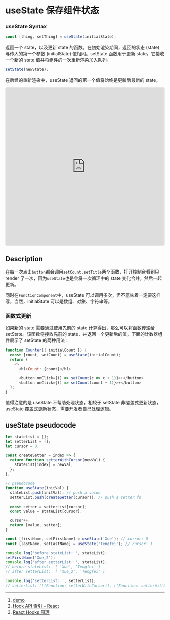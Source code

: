 # useState 保存组件状态

### useState Syntax

```javascript
const [thing, setThing] = useState(initialState);
```

返回一个 state，以及更新 state 的函数。在初始渲染期间，返回的状态 (state) 与传入的第一个参数 (initialState) 值相同。setState 函数用于更新 state。它接收一个新的 state 值并将组件的一次重新渲染加入队列。

```javascript
setState(newState);
```

在后续的重新渲染中，useState 返回的第一个值将始终是更新后最新的 state。

<iframe
     src="https://codesandbox.io/embed/usestate-syntax-78mbk?fontsize=14&hidenavigation=1&theme=dark"
     style="width:100%; height:500px; border:0; border-radius: 4px; overflow:hidden;"
     title="useState Syntax"
     allow="geolocation; microphone; camera; midi; vr; accelerometer; gyroscope; payment; ambient-light-sensor; encrypted-media; usb"
     sandbox="allow-modals allow-forms allow-popups allow-scripts allow-same-origin"
   ></iframe>

## Description

在每一次点击`button`都会调用`setCount,setTitle`两个函数，打开控制台看到只 render 了一次，因为`useState`也是会将一次循环中的 state 变化合并，然后一起更新。

同时在`FunctionComponent`中，useState 可以调用多次，但不意味着一定要这样写，当然，initialState 可以是数组、对象、字符串等。

### 函数式更新

如果新的 state 需要通过使用先前的 state 计算得出，那么可以将函数传递给 setState。该函数将接收先前的 state，并返回一个更新后的值。下面的计数器组件展示了 setState 的两种用法：

```javascript
function Counter({ initialCount }) {
  const [count, setCount] = useState(initialCount);
  return (
    <>
      <h1>Count: {count}</h1>

      <button onClick={() => setCount(c => c + 1)}>+</button>
      <button onClick={() => setCount(count + 1)}>+</button>
  );
}
```

值得注意的是 useState 不帮助处理状态，相较于 setState 非覆盖式更新状态，useState 覆盖式更新状态，需要开发者自己处理逻辑。

## useState pseudocode

```javascript
let stateList = [];
let setterList = [];
let cursor = 0;

const createSetter = index => {
  return function setterWithCursor(newVal) {
    stateList[index] = newVal;
  };
};

// pseudocode
function useState(initVal) {
  stateList.push(initVal); // push a value
  setterList.push(createSetter(cursor)); // push a setter fn

  const setter = setterList[cursor];
  const value = stateList[cursor];

  cursor++;
  return [value, setter];
}

const [firstName, setFirstName] = useState('Xue'); // cursor: 0
const [lastName, setLastName] = useState('Tengfei'); // cursor: 1

console.log('before stateList: ', stateList);
setFirstName('Xue_2');
console.log('after setterList: ', stateList);
// before stateList:  [ 'Xue', 'Tengfei' ]
// after setterList:  [ 'Xue_2', 'Tengfei' ]

console.log('setterList: ', setterList);
// setterList: [[(Function: setterWithCursor)], [(Function: setterWithCursor)]];
```

---

1. [demo](http://106.12.98.175/#/useEffect)
2. [Hook API 索引 – React](https://zh-hans.reactjs.org/docs/hooks-reference.html)
3. [React Hooks 原理](https://github.com/brickspert/blog/issues/26)
